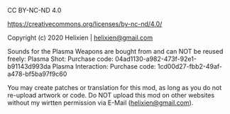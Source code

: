 CC BY-NC-ND 4.0

https://creativecommons.org/licenses/by-nc-nd/4.0/

Copyright (c) 2020 Helixien |  helixien@gmail.com

Sounds for the Plasma Weapons are bought from and can NOT be reused freely:
Plasma Shot: Purchase code: 04ad1130-a982-473f-92e1-b91143d993da
Plasma Interaction: Purchase code: 1cd00d27-fbb2-49af-a478-bf5ba97f9c60

You may create patches or translation for this mod, as long as you do not re-upload artwork or code.
Do NOT upload this mod on other websites without my wirtten permission via E-Mail (helixien@gmail.com).